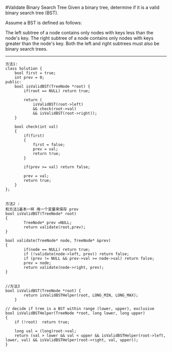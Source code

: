 #Validate Binary Search Tree
Given a binary tree, determine if it is a valid binary search tree (BST).

Assume a BST is defined as follows:

The left subtree of a node contains only nodes with keys less than the node's key.
The right subtree of a node contains only nodes with keys greater than the node's key.
Both the left and right subtrees must also be binary search trees.




---




```
方法1:
class Solution {
    bool first = true;
    int prev = 0;
public:
    bool isValidBST(TreeNode *root) {
        if(root == NULL) return true;

        return (
            isValidBST(root->left)
            && check(root->val)
            && isValidBST(root->right));
    }

    bool check(int val)
    {
        if(first)
        {
            first = false;
            prev = val;
            return true;
        }

        if(prev >= val) return false;

        prev = val;
        return true;
    }
};


方法2 :
和方法1基本一样 用一个变量来保存 prev 
bool isValidBST(TreeNode* root)
{
        TreeNode* prev =NULL;
        return validate(root,prev);
}
    
bool validate(TreeNode* node, TreeNode* &prev) 
{
        if(node == NULL) return true;
        if (!validate(node->left, prev)) return false;
        if (prev != NULL && prev->val >= node->val) return false;
        prev = node;
        return validate(node->right, prev);
}


//方法3
bool isValidBST(TreeNode *root) {
        return isValidBSTHelper(root, LONG_MIN, LONG_MAX);
    }

// decide if tree is a BST within range (lower, upper), exclusive
bool isValidBSTHelper(TreeNode *root, long lower, long upper)
{
    if (!root)  return true;

    long val = (long)root->val;
    return (val > lower && val < upper && isValidBSTHelper(root->left, lower, val) && isValidBSTHelper(root->right, val, upper));
}

```